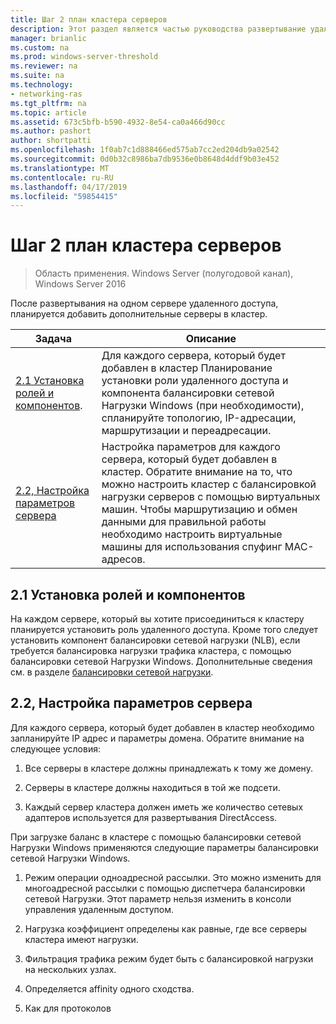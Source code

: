 ```yaml
---
title: Шаг 2 план кластера серверов
description: Этот раздел является частью руководства развертывание удаленного доступа в кластере в Windows Server 2016.
manager: brianlic
ms.custom: na
ms.prod: windows-server-threshold
ms.reviewer: na
ms.suite: na
ms.technology:
- networking-ras
ms.tgt_pltfrm: na
ms.topic: article
ms.assetid: 673c5bfb-b590-4932-8e54-ca0a466d90cc
ms.author: pashort
author: shortpatti
ms.openlocfilehash: 1f0ab7c1d888466ed575ab7cc2ed204db9a02542
ms.sourcegitcommit: 0d0b32c8986ba7db9536e0b8648d4ddf9b03e452
ms.translationtype: MT
ms.contentlocale: ru-RU
ms.lasthandoff: 04/17/2019
ms.locfileid: "59854415"
---
```

# <a name="step-2-plan-cluster-servers"></a>Шаг 2 план кластера серверов

>Область применения. Windows Server (полугодовой канал), Windows Server 2016

После развертывания на одном сервере удаленного доступа, планируется добавить дополнительные серверы в кластер.  
  
|Задача|Описание|  
|----|--------|  
|[2.1 Установка ролей и компонентов](#BKMK_Install).|Для каждого сервера, который будет добавлен в кластер Планирование установки роли удаленного доступа и компонента балансировки сетевой Нагрузки Windows (при необходимости), спланируйте топологию, IP-адресации, маршрутизации и переадресации.|  
|[2.2, Настройка параметров сервера](#BKMK_Config)|Настройка параметров для каждого сервера, который будет добавлен в кластер. Обратите внимание на то, что можно настроить кластер с балансировкой нагрузки серверов с помощью виртуальных машин. Чтобы маршрутизацию и обмен данными для правильной работы необходимо настроить виртуальные машины для использования спуфинг MAC-адресов.|  
  
## <a name="BKMK_Install"></a>2.1 Установка ролей и компонентов  
На каждом сервере, который вы хотите присоединиться к кластеру планируется установить роль удаленного доступа. Кроме того следует установить компонент балансировки сетевой нагрузки (NLB), если требуется балансировка нагрузки трафика кластера, с помощью балансировки сетевой Нагрузки Windows. Дополнительные сведения см. в разделе [балансировки сетевой нагрузки](https://technet.microsoft.com/windows-server-docs/networking/technologies/network-load-balancing).  
  
## <a name="BKMK_Config"></a>2.2, Настройка параметров сервера  
Для каждого сервера, который будет добавлен в кластер необходимо запланируйте IP адрес и параметры домена. Обратите внимание на следующее условия:  
  
1.  Все серверы в кластере должны принадлежать к тому же домену.  
  
2.  Серверы в кластере должны находиться в той же подсети.  
  
3.  Каждый сервер кластера должен иметь же количество сетевых адаптеров используется для развертывания DirectAccess.  
  
При загрузке баланс в кластере с помощью балансировки сетевой Нагрузки Windows применяются следующие параметры балансировки сетевой Нагрузки Windows.  
  
1.  Режим операции одноадресной рассылки. Это можно изменить для многоадресной рассылки с помощью диспетчера балансировки сетевой Нагрузки. Этот параметр нельзя изменить в консоли управления удаленным доступом.  
  
2.  Нагрузка коэффициент определены как равные, где все серверы кластера имеют нагрузки.  
  
3.  Фильтрация трафика режим будет быть с балансировкой нагрузки на нескольких узлах.  
  
4.  Определяется affinity одного сходства.  
  
5.  Как для протоколов  

